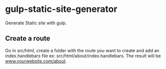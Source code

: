 # gulp-static-site-generator

Generate Static site with gulp.

## Create a route

Go in src/html, create a folder with the route you want to create and add an index.handlebars file ex: src/html/about/index.handlebars. The result will be www.yourwebsite.com/about. 


